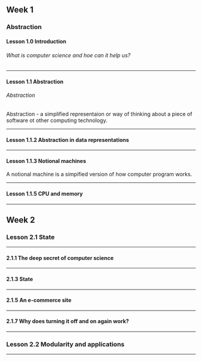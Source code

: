 ## Week 1

### Abstraction

#### Lesson 1.0 Introduction

<h6>What is computer science and hoe can it help us?</h6>

---

#### Lesson 1.1 Abstraction

<h6>Abstraction</h6>

Abstraction - a simplified representaion or way of thinking about a piece of software ot other computing technology.

---

#### Lesson 1.1.2 Abstraction in data representations

---

#### Lesson 1.1.3 Notional machines

A notional machine is a simpified version of how computer program works.

---

#### Lesson 1.1.5 CPU and memory

---

## Week 2

### Lesson 2.1 State

---

#### 2.1.1 The deep secret of computer science

---

#### 2.1.3 State

---

#### 2.1.5 An e-commerce site

---

#### 2.1.7 Why does turning it off and on again work?

---

### Lesson 2.2 Modularity and applications

---
